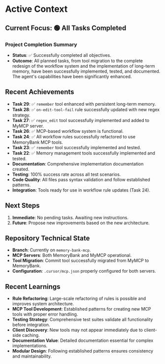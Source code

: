 # Active Context

## Current Focus: 🟢 All Tasks Completed

### Project Completion Summary
- **Status**: ✅ Successfully completed all objectives.
- **Outcome**: All planned tasks, from tool migration to the complete redesign of the workflow system and the implementation of long-term memory, have been successfully implemented, tested, and documented. The agent's capabilities have been significantly enhanced.

## Recent Achievements
- **Task 29**: ✅ `remember` tool enhanced with persistent long-term memory.
- **Task 28**: ✅ `on-edit-tool-fail` rule successfully updated with new regex strategy.
- **Task 27**: ✅ `regex_edit` tool successfully implemented and added to MyMCP server.
- **Task 26**: ✅ MCP-based workflow system is functional.
- **Task 24**: ✅ All workflow rules successfully refactored to use MemoryBank MCP tools.
- **Task 23**: ✅ `remember` tool successfully implemented and tested.
- **Task 22**: ✅ Memory management tools successfully implemented and tested.
- **Documentation**: Comprehensive implementation documentation created.
- **Testing**: 100% success rate across all test scenarios.
- **Code Quality**: All files pass syntax validation and follow established patterns.
- **Integration**: Tools ready for use in workflow rule updates (Task 24).

## Next Steps
1. **Immediate**: No pending tasks. Awaiting new instructions.
2. **Future**: Propose new improvements based on the new architecture.

## Repository Technical State
- **Branch**: Currently on `memory-bank-mcp`.
- **MCP Servers**: Both MemoryBank and MyMCP operational.
- **Tool Migration**: Commit tool successfully migrated from MyMCP to MemoryBank.
- **Configuration**: `.cursor/mcp.json` properly configured for both servers.

## Recent Learnings
- **Rule Refactoring**: Large-scale refactoring of rules is possible and improves system architecture.
- **MCP Tool Development**: Established patterns for creating new MCP tools with proper error handling.
- **Testing Strategy**: Comprehensive test suites validate all functionality before integration.
- **Client Discovery**: New tools may not appear immediately due to client-side caching.
- **Documentation Value**: Detailed documentation essential for complex implementations.
- **Modular Design**: Following established patterns ensures consistency and maintainability.
